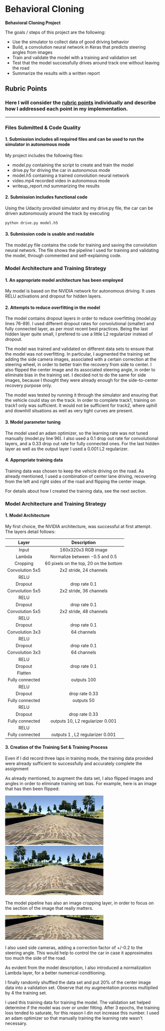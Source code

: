 # **Behavioral Cloning** 

**Behavioral Cloning Project**

The goals / steps of this project are the following:
* Use the simulator to collect data of good driving behavior
* Build, a convolution neural network in Keras that predicts steering angles from images
* Train and validate the model with a training and validation set
* Test that the model successfully drives around track one without leaving the road
* Summarize the results with a written report


[//]: # (Image References)

[image1]: ./examples/center_2016_12_01_13_30_48_404.jpg "center image"
[image2]: ./examples/center_2016_12_01_13_30_48_404_flip.jpg "flipped image"
[image3]: ./examples/center_2016_12_01_13_30_48_404_crop.jpg "cropped image"

## Rubric Points
### Here I will consider the [rubric points](https://review.udacity.com/#!/rubrics/432/view) individually and describe how I addressed each point in my implementation.  

---
### Files Submitted & Code Quality

#### 1. Submission includes all required files and can be used to run the simulator in autonomous mode

My project includes the following files:
* model.py containing the script to create and train the model
* drive.py for driving the car in autonomous mode
* model.h5 containing a trained convolution neural network 
* video.mp4 recorded video in autonomous mode
* writeup_report.md summarizing the results

#### 2. Submission includes functional code
Using the Udacity provided simulator and my drive.py file, the car can be driven autonomously around the track by executing 
```sh
python drive.py model.h5
```

#### 3. Submission code is usable and readable

The model.py file contains the code for training and saving the convolution neural network. The file shows the pipeline I used for training and validating the model, through commented and self-explaining code.

### Model Architecture and Training Strategy

#### 1. An appropriate model architecture has been employed

My model is based on the NVIDIA network for autonomous driving. It uses RELU activations and dropout for hidden layers.

#### 2. Attempts to reduce overfitting in the model

The model contains dropout layers in order to reduce overfitting (model.py lines 76-89).
I used different dropout rates for convolutional (smaller) and fully connected layer, as per most recent best practices.
Being the last hidden layer quite small, I prefered to use a little L2 regularizer instead of dropout.

The model was trained and validated on different data sets to ensure that the model was not overfitting.
In particular, I augmented the training set adding the side camera images, associated with a certain correction at the steering wheel, in order to better train the recovery from side to center. 
I also flipped the center image and its associated steering angle, in order to eliminate bias in the training set.
I decided not to do the same for side images, because I thought they were already enough for the side-to-center recovery purpose only.

The model was tested by running it through the simulator and ensuring that the vehicle could stay on the track.
In order to complete track1, training on track1 only was sufficient.
It would not be sufficient for track2, where uphill and downhill situations as well as very tight curves are present.

#### 3. Model parameter tuning

The model used an adam optimizer, so the learning rate was not tuned manually (model.py line 96).
I also used a 0.1 drop out rate for convolutional layers, and a 0.33 drop out rate for fully connected ones.
For the last hidden layer as well as the output layer I used a 0.001 L2 regularizer.

#### 4. Appropriate training data

Training data was chosen to keep the vehicle driving on the road. 
As already mentioned, I used a combination of center lane driving, recovering from the left and right sides of the road and flipping the center image.

For details about how I created the training data, see the next section. 

### Model Architecture and Training Strategy

#### 1. Model Architecture

My first choice, the NVIDIA architecture, was successful at first attempt. The layers detail follows:

| Layer         		|     Description	        					| 
|:---------------------:|:---------------------------------------------:| 
| Input         		| 160x320x3 RGB image							| 
| Lambda         		| Normalize between -0.5 and 0.5				|
| Cropping         		| 60 pixels on the top, 20 on the bottom		| 
| Convolution 5x5     	| 2x2 stride, 24 channels					 	|
| RELU					|												|
| Dropout				| drop rate 0.1									|
| Convolution 5x5	    | 2x2 stride, 36 channels						|
| RELU					|												|
| Dropout				| drop rate 0.1									|
| Convolution 5x5	    | 2x2 stride, 48 channels					 	|
| RELU					|												|
| Dropout				| drop rate 0.1									|
| Convolution 3x3	    | 64 channels								 	|
| RELU					|												|
| Dropout				| drop rate 0.1									|
| Convolution 3x3	    | 64 channels								 	|
| RELU					|												|
| Dropout				| drop rate 0.1									|
| Flatten				| 			 									|
| Fully connected		| outputs 100 									|
| RELU					|												|
| Dropout				| drop rate 0.33								|
| Fully connected		| outputs 50 									|
| RELU					|												|
| Dropout				| drop rate 0.33								|
| Fully connected		| outputs 10, L2 regularizer 0.001				|
| RELU					|												|
| Fully connected		| outputs 1 , L2 regularizer 0.001				|

#### 3. Creation of the Training Set & Training Process

Even if I did record three laps in training mode, the training data provided were already sufficient to successfully and accurately complete the assignment

As already mentioned, to augment the data set, I also flipped images and angles in order to eliminate training set bias. For example, here is an image that has then been flipped:

![alt text][image1]
![alt text][image2]

The model pipeline has also an image cropping layer, in order to focus on the section of the image that really matters.

![alt text][image3]

I also used side cameras, adding a correction factor of +/-0.2 to the steering angle. This would help to control the car in case it approximates too much the side of the road.

As evident from the model description, I also introduced a normalization Lambda layer, for a better numerical conditioning.

I finally randomly shuffled the data set and put 20% of the center image data into a validation set. Observe that my augmentation process multiplied by 4 the training set.

I used this training data for training the model. The validation set helped determine if the model was over or under fitting. 
After 3 epochs, the training loss tended to saturate, for this reason I din not increase this number.
I used an adam optimizer so that manually training the learning rate wasn't necessary.
